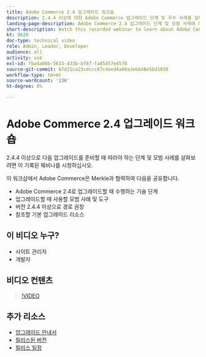```yaml
---
title: Adobe Commerce 2.4 업그레이드 워크숍
description: 2.4.4 이상에 대한 Adobe Commerce 업그레이드 단계 및 우수 사례를 살펴보려면 이 기록된 웨비나를 시청하십시오.
landing-page-description: Adobe Commerce 2.4 업그레이드 단계 및 모범 사례에 대해 알아보려면 이 기록된 웨비나를 확인하십시오.
short-description: Watch this recorded webinar to learn about Adobe Commerce 2.4 upgrade steps and best practices.
kt: 9620
doc-type: technical video
role: Admin, Leader, Developer
audience: all
activity: use
exl-id: fba4a08b-5633-433b-bf87-fa85457e4578
source-git-commit: 67d21ca23cdccc87cdeed4a08a3ebb48e5bd1030
workflow-type: tm+mt
source-wordcount: '136'
ht-degree: 0%

---
```


# Adobe Commerce 2.4 업그레이드 워크숍

2.4.4 이상으로 다음 업그레이드를 준비할 때 따라야 하는 단계 및 모범 사례를 살펴보려면 이 기록된 웨비나를 시청하십시오.

이 워크샵에서 Adobe Commerce은 Merkle과 협력하여 다음을 공유합니다.

- Adobe Commerce 2.4로 업그레이드할 때 수행하는 기술 단계
- 업그레이드할 때 사용할 모범 사례 및 도구
- 버전 2.4.4 이상으로 경로 권장
- 참조할 기본 업그레이드 리소스

## 이 비디오 누구?

- 사이트 관리자
- 개발자

## 비디오 컨텐츠

>[!VIDEO](https://video.tv.adobe.com/v/340038?quality=12&learn=on)

## 추가 리소스

- [업그레이드 안내서](https://experienceleague.adobe.com/docs/commerce-operations/upgrade-guide/overview.html)
- [릴리스된 버전](https://experienceleague.adobe.com/docs/commerce-operations/release/versions.html)
- [릴리스 일정](https://experienceleague.adobe.com/docs/commerce-operations/release/planning/schedule.html)
